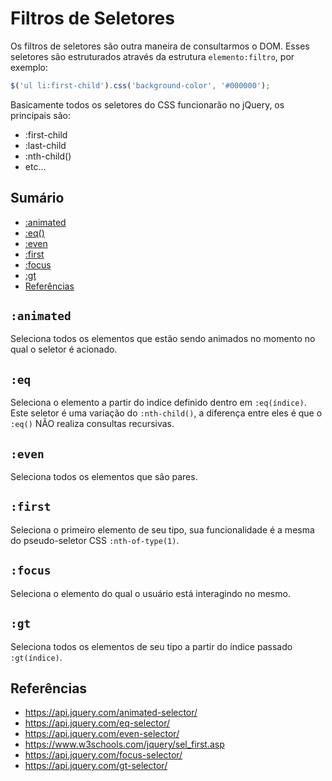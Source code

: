 # Filtros de Seletores

Os filtros de seletores são outra maneira de consultarmos o DOM. Esses seletores são estruturados através da estrutura `elemento:filtro`, por exemplo:

```javascript
$('ul li:first-child').css('background-color', '#000000');
```

Basicamente todos os seletores do CSS funcionarão no jQuery, os principais são:

- :first-child
- :last-child
- :nth-child()
- etc...

## Sumário

- [:animated](#animated)
- [:eq()](#eq)
- [:even](#even)
- [:first](#first)
- [:focus](#focus)
- [:gt](#gt)
- [Referências](#referências)

## `:animated`

Seleciona todos os elementos que estão sendo animados no momento no qual o seletor é acionado.

## `:eq`

Seleciona o elemento a partir do ìndice definido dentro em `:eq(índice)`. Este seletor é uma variação do `:nth-child()`, a diferença entre eles é que o `:eq()` NÃO realiza consultas recursivas.

## `:even`

Seleciona todos os elementos que são pares.

## `:first`

Seleciona o primeiro elemento de seu tipo, sua funcionalidade é a mesma do pseudo-seletor CSS `:nth-of-type(1)`.

## `:focus`

Seleciona o elemento do qual o usuário está interagindo no mesmo.

## `:gt`

Seleciona todos os elementos de seu tipo a partir do índice passado `:gt(índice)`.

## Referências

- https://api.jquery.com/animated-selector/
- https://api.jquery.com/eq-selector/
- https://api.jquery.com/even-selector/
- https://www.w3schools.com/jquery/sel_first.asp
- https://api.jquery.com/focus-selector/
- https://api.jquery.com/gt-selector/
